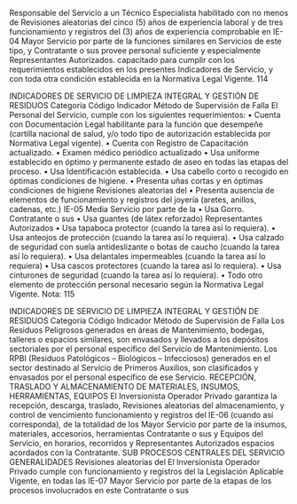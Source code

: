 Responsable del Servicio a un Técnico
Especialista habilitado con no menos de
Revisiones aleatorias del
cinco (5) años de experiencia laboral y de tres
funcionamiento y registros del
(3) años de experiencia comprobable en
IE-04 Mayor Servicio por parte de la
funciones similares en Servicios de este tipo, y
Contratante o sus
provee personal suficiente y especialmente
Representantes Autorizados.
capacitado para cumplir con los requerimientos
establecidos en los presentes Indicadores de
Servicio, y con toda otra condición establecida
en la Normativa Legal Vigente.
114

INDICADORES DE SERVICIO DE LIMPIEZA INTEGRAL Y GESTIÓN DE RESIDUOS
Categoría
Código Indicador Método de Supervisión
de Falla
El Personal del Servicio, cumple con los
siguientes requerimientos:
• Cuenta con Documentación Legal
habilitante para la función que desempeñe
(cartilla nacional de salud, y/o todo tipo de
autorización establecida por Normativa
Legal vigente).
• Cuenta con Registro de Capacitación
actualizado.
• Examen médico periódico actualizado
• Usa uniforme establecido en óptimo y
permanente estado de aseo en todas las
etapas del proceso.
• Usa Identificación establecida.
• Usa cabello corto o recogido en óptimas
condiciones de higiene.
• Presenta uñas cortas y en óptimas
condiciones de higiene
Revisiones aleatorias del
• Presenta ausencia de elementos de
funcionamiento y registros del
joyería (aretes, anillos, cadenas, etc.)
IE-05 Media Servicio por parte de la
• Usa Gorro.
Contratante o sus
• Usa guantes (de látex reforzado)
Representantes Autorizados
• Usa tapaboca protector (cuando la tarea
así lo requiera).
• Usa anteojos de protección (cuando la
tarea así lo requiera).
• Usa calzado de seguridad con suela
antideslizante o botas de caucho (cuando
la tarea así lo requiera).
• Usa delantales impermeables (cuando la
tarea así lo requiera)
• Usa cascos protectores (cuando la tarea
así lo requiera).
• Usa cinturones de seguridad (cuando la
tarea así lo requiera).
• Todo otro elemento de protección
personal necesario según la Normativa
Legal Vigente.
Nota:
115

INDICADORES DE SERVICIO DE LIMPIEZA INTEGRAL Y GESTIÓN DE RESIDUOS
Categoría
Código Indicador Método de Supervisión
de Falla
Los Residuos Peligrosos generados en
áreas de Mantenimiento, bodegas,
talleres o espacios similares, son
envasados y llevados a los depósitos
sectoriales por el personal específico del
Servicio de Mantenimiento.
Los RPBI (Residuos Patológicos –
Biológicos – Infecciosos) generados en el
sector destinado al Servicio de Primeros
Auxilios, son clasificados y envasados por
el personal específico de ese Servicio.
RECEPCIÓN, TRASLADO Y ALMACENAMIENTO DE MATERIALES, INSUMOS,
HERRAMIENTAS, EQUIPOS
El Inversionista Operador Privado garantiza la
recepción, descarga, traslado, Revisiones aleatorias del
almacenamiento, y control de vencimiento funcionamiento y registros del
IE-06 (cuando así corresponda), de la totalidad de los Mayor Servicio por parte de la
insumos, materiales, accesorios, herramientas Contratante o sus
y Equipos del Servicio, en horarios, recorridos y Representantes Autorizados
espacios acordados con la Contratante.
SUB PROCESOS CENTRALES DEL SERVICIO
GENERALIDADES
Revisiones aleatorias del
El Inversionista Operador Privado cumple con
funcionamiento y registros del
la Legislación Aplicable Vigente, en todas las
IE-07 Mayor Servicio por parte de la
etapas de los procesos involucrados en este
Contratante o sus
